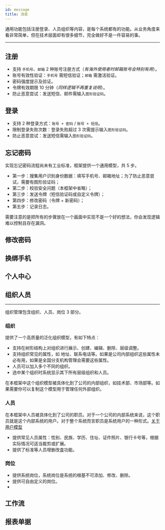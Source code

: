 ```yaml
---
id: message
title: 消息
---
```

通用功能包括注册登录、人员组织等内容，是每个系统都有的功能。从业务角度来看非常简单，但在技术层面却有很多细节，完全做好不是一件容易的事。

---
## 注册
- 支持 `手机号`、`邮箱` 2 种账号注册方式（_有海外使用者时邮箱账号会特别有用_）。
- 账号有效性验证：`手机号` 需短信验证；`邮箱` 需激活验证。
- 密码强度提示及验证。
- 令牌有效期限 10 分钟（_同样逻辑不再重复说明_）。
- 防止恶意尝试：发送短信、邮件需输入`图形验证码`。

## 登录
- 支持 2 种登录方式：`账号 + 密码` / `账号 + 短信`。
- 限制登录失败次数：登录失败超过 3 次需提示输入`图形验证码`。
- 防止恶意尝试：发送短信需输入`图形验证码`。

## 忘记密码
实现忘记密码流程尚未有工业标准，框架提供一个通用模型，共 5 步。
- 第一步：搜集用户识别身份数据：填写手机号、邮箱地址；为了防止恶意尝试，需要有图形验证码；
- 第二步：校验安全问题（本框架中省略）；
- 第三步：发送令牌（短信验证码或自定义令牌）；
- 第四步：修改密码（令牌 + 新密码）；
- 第五步：记录日志。

需要注意的是把所有的步骤放在一个画面中实现不是一个好的想法，你会发现逻辑难以控制且存在漏洞。

## 修改密码
## 换绑手机
## 个人中心

## 组织人员
---
组织管理包含组织、人员、岗位 3 部分。
### 组织
提供了一个高质量的泛化组织模型，有如下特点：
- 支持在树形结构上对组织进行展示、创建、编辑、删除、层级调整。
- 支持组织常见的属性，如 地址、联系电话等。如果是公司内部组织这些属性未必有用，如果是全国分支机构管理会需要这些属性。
- 人员可以加入多个不同的组织。
- 选中某个组织时系统显示其下所有层级组织和人员。

在本框架中这个组织模型被具体化到了公司的内部组织，如技术部、市场部等。如果需要你可以复制这个模型用于管理任何外部组织。

### 人员
在本框架中人员被具体化到了公司的职员。对于一个公司的内部系统来说，这个职员就是这个内部系统的用户。对于整个系统而言职员是系统用户的一种形式。[关于用户模型](http://codedance.proding.net)
- 提供常见人员属性：性别、民族、学历、住址、证件照片、银行卡号等，根据实际情况可适当裁剪或扩展。
- 提供了标准等人员增删改査功能。

### 岗位
- 提供系统岗位，系统岗位是系统的根基不可添加、修改、删除。
- 提供可自由定义的岗位。
- 

## 工作流

## 报表单据